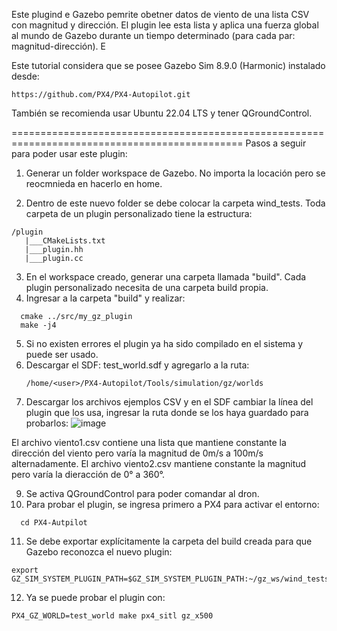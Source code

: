 Este plugind e Gazebo pemrite obetner datos de viento de una lista CSV con magnitud y dirección. El plugin lee esta lista y aplica una fuerza global 
al mundo de Gazebo durante un tiempo determinado (para cada par: magnitud-dirección). E

Este tutorial considera que se posee Gazebo Sim 8.9.0 (Harmonic) instalado desde: 
```
https://github.com/PX4/PX4-Autopilot.git
```
También se recomienda usar Ubuntu 22.04 LTS y tener QGroundControl.

==============================================================================================
Pasos a seguir para poder usar este plugin:

1) Generar un folder workspace de Gazebo. No importa la locación pero se reocmnieda en hacerlo en home.

2) Dentro de este nuevo folder se debe colocar la carpeta wind_tests. Toda carpeta de un plugin personalizado tiene la estructura:
```
/plugin
   |___CMakeLists.txt
   |___plugin.hh
   |___plugin.cc
```

3) En el workspace creado, generar una carpeta llamada "build". Cada plugin personalizado necesita de una carpeta build propia. 
4) Ingresar a la carpeta "build" y realizar:
```
  cmake ../src/my_gz_plugin
  make -j4
```
5) Si no existen errores el plugin ya ha sido compilado en el sistema y puede ser usado.
6) Descargar el SDF: test_world.sdf y agregarlo a la ruta:
   ```
   /home/<user>/PX4-Autopilot/Tools/simulation/gz/worlds
   ```
7) Descargar los archivos ejemplos CSV y en el SDF cambiar la línea del plugin que los usa, ingresar la ruta donde se los haya guardado para probarlos:
![image](https://github.com/user-attachments/assets/7e254e1b-d6bd-4759-b2dd-0488f266e50f)

El archivo viento1.csv contiene una lista que mantiene constante la dirección del viento pero varía la magnitud de 0m/s a 100m/s alternadamente. 
El archivo viento2.csv mantiene constante la magnitud pero varía la dieracción de 0° a 360°.

9)  Se activa QGroundControl para poder comandar al dron.
10) Para probar el plugin, se ingresa primero a PX4 para activar el entorno:
```
  cd PX4-Autpilot
```
11) Se debe exportar explícitamente la carpeta del build creada para que Gazebo reconozca el nuevo plugin:
```
export GZ_SIM_SYSTEM_PLUGIN_PATH=$GZ_SIM_SYSTEM_PLUGIN_PATH:~/gz_ws/wind_tests_build
```
12) Ya se puede probar el plugin con:
```
PX4_GZ_WORLD=test_world make px4_sitl gz_x500
```
